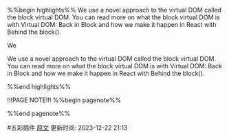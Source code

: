 %%begin highlights%%
We use a novel approach to the virtual DOM called the block virtual DOM. You can read more on what the block virtual DOM is with Virtual DOM: Back in Block and how we make it happen in React with Behind the block().

We

We use a novel approach to the virtual DOM called the block virtual DOM. You can read more on what the block virtual DOM is with Virtual DOM: Back in Block and how we make it happen in React with Behind the block().

%%end highlights%%

!!!PAGE NOTE!!!
%%begin pagenote%%

%%end pagenote%%

 #五彩插件 [原文](https://million.dev/docs)
更新时间: 2023-12-22 21:13